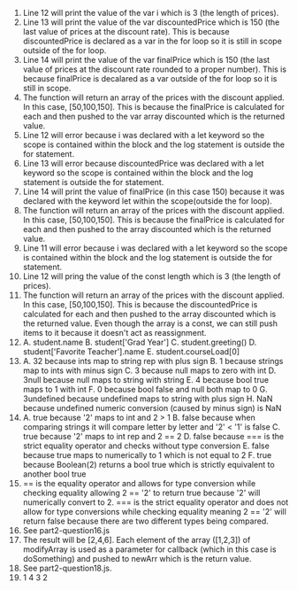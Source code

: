 1. Line 12 will print the value of the var i which is 3 (the length of prices).
2. Line 13 will print the value of the var discountedPrice which is 150 (the last value of prices at the discount rate). This is because discountedPrice is declared as a var in the for loop so it is still in scope outside of the for loop.
3. Line 14 will print the value of the var finalPrice which is 150 (the last value of prices at the discount rate rounded to a proper number). This is because finalPrice is decalared as a var outside of the for loop so it is still in scope.
4. The function will return an array of the prices with the discount applied. In this case, [50,100,150]. This is because the finalPrice is calculated for each and then pushed to the var array discounted which is the returned value.
5. Line 12 will error because i was declared with a let keyword so the scope is contained within the block and the log statement is outside the for statement.
6. Line 13 will error because discountedPrice was declared with a let keyword so the scope is contained within the block and the log statement is outside the for statement.
7. Line 14 will print the value of finalPrice (in this case 150) because it was declared with the keyword let within the scope(outside the for loop).
8. The function will return an array of the prices with the discount applied. In this case, [50,100,150]. This is because the finalPrice is calculated for each and then pushed to the array discounted which is the returned value.
9. Line 11 will error because i was declared with a let keyword so the scope is contained within the block and the log statement is outside the for statement.
10. Line 12 will pring the value of the const length which is 3 (the length of prices).
11. The function will return an array of the prices with the discount applied. In this case, [50,100,150]. This is because the discountedPrice is calculated for each and then pushed to the array discounted which is the returned value. Even though the array is a const, we can still push items to it because it doesn't act as reassignment.
12. A. student.name
    B. student['Grad Year']
    C. student.greeting()
    D. student['Favorite Teacher'].name
    E. student.courseLoad[0]
13. A. 32 because ints map to string rep with plus sign
    B. 1 because strings map to ints with minus sign
    C. 3 because null maps to zero with int
    D. 3null because null maps to string with string
    E. 4 because bool true maps to 1 with int
    F. 0 because bool false and null both map to 0
    G. 3undefined because undefined maps to string with plus sign
    H. NaN because undefined numeric conversion (caused by minus sign) is NaN
14. A. true because '2' maps to int and 2 > 1
    B. false because when comparing strings it will compare letter by letter and '2' < '1' is false
    C. true because '2' maps to int rep and 2 == 2
    D. false because === is the strict equality operator and checks without type conversion
    E. false because true maps to numerically to 1 which is not equal to 2
    F. true because Boolean(2) returns a bool true which is strictly equivalent to another bool true
15. == is the equality operator and allows for type conversion while checking equality allowing 2 == '2' to return true because '2' will numerically convert to 2. === is the strict equality operator and does not allow for type conversions while checking equality meaning 2 == '2' will return false because there are two different types being compared.
16. See part2-question16.js
17. The result will be [2,4,6]. Each element of the array ([1,2,3]) of modifyArray is used as a parameter for callback (which in this case is doSomething) and pushed to newArr which is the return value.
18. See part2-question18.js.
19. 1
    4
    3
    2